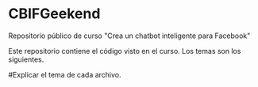 # CBIFGeekend
Repositorio público de curso "Crea un chatbot inteligente para Facebook"

Este repositorio contiene el código visto en el curso. Los temas son los siguientes.

#Explicar el tema de cada archivo.



